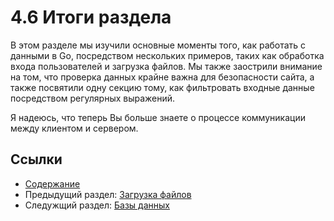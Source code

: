 # 4.6 Итоги раздела

В этом разделе мы изучили основные моменты того, как работать с данными в Go, посредством нескольких примеров, таких как обработка входа пользователей и загрузка файлов. Мы также заострили внимание на том, что проверка данных крайне важна для безопасности сайта, а также посвятили одну секцию тому, как фильтровать входные данные посредством регулярных выражений.

Я надеюсь, что теперь Вы больше знаете о процессе коммуникации между клиентом и сервером.

## Ссылки

- [Содержание](preface.md)
- Предыдущий раздел: [Загрузка файлов](04.5.md)
- Следужщий раздел: [Базы данных](05.0.md)
